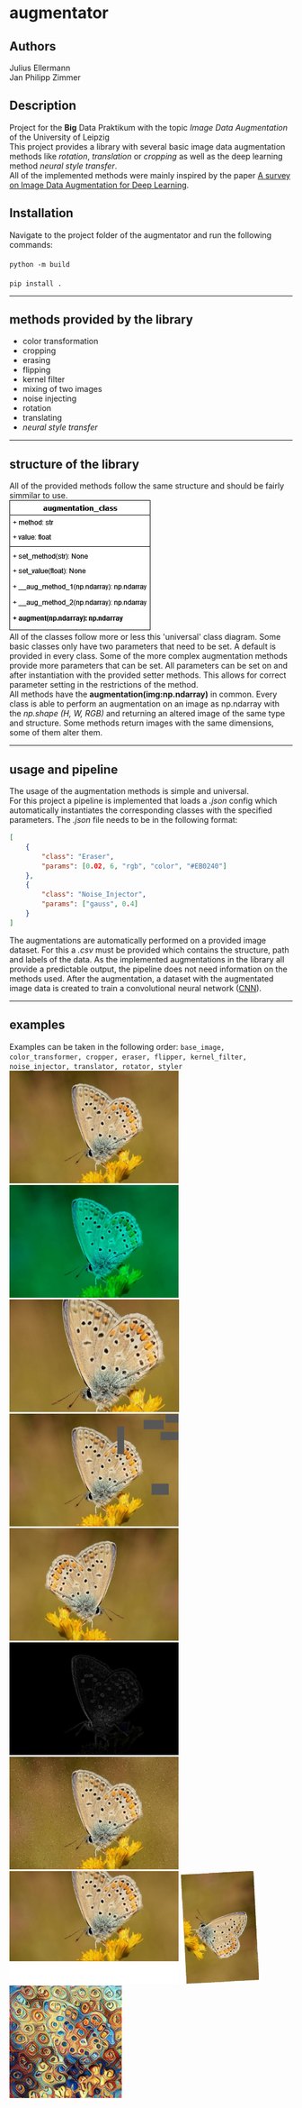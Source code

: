 # augmentator

## Authors
Julius Ellermann<br>
Jan Philipp Zimmer

## Description
Project for the **Big** Data Praktikum with the topic *Image Data Augmentation* of the University of Leipzig<br>
This project provides a library with several basic image data augmentation methods like *rotation*, *translation* or *cropping* as well as the deep learning method *neural style transfer*.<br>
All of the implemented methods were mainly inspired by the paper [A survey on Image Data Augmentation for Deep Learning](https://doi.org/10.1186/s40537-019-0197-0).

## Installation
Navigate to the project folder of the augmentator and run the following commands:<br><br>
`python -m build`<br><br>
`pip install .`
___
## methods provided by the library
* color transformation
* cropping
* erasing
* flipping
* kernel filter
* mixing of two images
* noise injecting
* rotation
* translating
* *neural style transfer*

___
## structure of the library
All of the provided methods follow the same structure and should be fairly simmilar to use.<br>
![universal_class_diagram](/assets/augmentation_class.jpg)<br>
All of the classes follow more or less this 'universal' class diagram. Some basic classes only have two parameters that need to be set. A default is provided in every class. Some of the more complex augmentation methods provide more parameters that can be set. All parameters can be set on and after instantiation with the provided setter methods. This allows for correct parameter setting in the restrictions of the method.<br>
All methods have the **augmentation(img:np.ndarray)** in common. Every class is able to perform an augmentation on an image as np.ndarray with the *np.shape (H, W, RGB)* and returning an altered image of the same type and structure. Some methods return images with the same dimensions, some of them alter them.<br>

___
## usage and pipeline
The usage of the augmentation methods is simple and universal.<br>
For this project a pipeline is implemented that loads a *.json* config which automatically instantiates the corresponding classes with the specified parameters. The *.json* file needs to be in the following format:
```json
[
    {
        "class": "Eraser",
        "params": [0.02, 6, "rgb", "color", "#EB0240"]
    },
    {
        "class": "Noise_Injector",
        "params": ["gauss", 0.4]
    }
]
```
The augmentations are automatically performed on a provided image dataset. For this a *.csv* must be provided which contains the structure, path and labels of the data. As the implemented augmentations in the library all provide a predictable output, the pipeline does not need information on the methods used. After the augmentation, a dataset with the augmentated image data is created to train a convolutional neural network ([CNN](https://de.wikipedia.org/wiki/Convolutional_Neural_Network)).

___
## examples
Examples can be taken in the following order: `base_image, color_transformer, cropper, eraser, flipper, kernel_filter, noise_injector, translator, rotator, styler`<br>
<img src="/assets/base.jpg" height="200" height="200"/>
<img src="/assets/color_transformer.jpg" height="200" height="200"/>
<img src="/assets/cropper.jpg" height="200" height="200"/>
<img src="/assets/eraser.jpg" height="200" height="200"/>
<img src="/assets/flipper.jpg" height="200" height="200"/>
<img src="/assets/kernel_filter.jpg" height="200" height="200"/>
<img src="/assets/noise_injector.jpg" height="200" height="200"/>
<img src="/assets/translator.jpg" height="200" height="200"/>
<img src="/assets/rotator.jpg" height="200" height="200"/>
<img src="/assets/styler.jpg" height="200" height="200"/>
